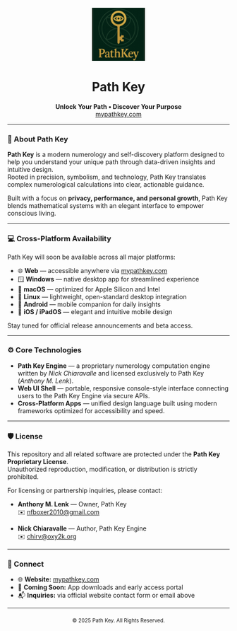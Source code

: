<p align="center">
  <img src="./logo.png" alt="Path Key Logo" width="120" height="120"/>
</p>

<h1 align="center">Path Key</h1>

<p align="center">
  <strong>Unlock Your Path • Discover Your Purpose</strong><br/>
  <a href="https://mypathkey.com" target="_blank">mypathkey.com</a>
</p>

---

### 🌿 About Path Key

**Path Key** is a modern numerology and self-discovery platform designed to help you understand your unique path through data-driven insights and intuitive design.  
Rooted in precision, symbolism, and technology, Path Key translates complex numerological calculations into clear, actionable guidance.

Built with a focus on **privacy, performance, and personal growth**, Path Key blends mathematical systems with an elegant interface to empower conscious living.

---

### 💻 Cross-Platform Availability

Path Key will soon be available across all major platforms:

- 🌐 **Web** — accessible anywhere via [mypathkey.com](https://mypathkey.com)  
- 🪟 **Windows** — native desktop app for streamlined experience  
- 🍎 **macOS** — optimized for Apple Silicon and Intel  
- 🐧 **Linux** — lightweight, open-standard desktop integration  
- 🤖 **Android** — mobile companion for daily insights  
- 📱 **iOS / iPadOS** — elegant and intuitive mobile design  

Stay tuned for official release announcements and beta access.

---

### ⚙️ Core Technologies

- **Path Key Engine** — a proprietary numerology computation engine written by *Nick Chiaravalle* and licensed exclusively to Path Key (*Anthony M. Lenk*).  
- **Web UI Shell** — portable, responsive console-style interface connecting users to the Path Key Engine via secure APIs.  
- **Cross-Platform Apps** — unified design language built using modern frameworks optimized for accessibility and speed.

---

### 🛡️ License

This repository and all related software are protected under the **Path Key Proprietary License**.  
Unauthorized reproduction, modification, or distribution is strictly prohibited.

For licensing or partnership inquiries, please contact:

- **Anthony M. Lenk** — Owner, Path Key  
  ✉️ nfboxer2010@gmail.com  

- **Nick Chiaravalle** — Author, Path Key Engine  
  ✉️ chirv@oxy2k.org

---

### 🌠 Connect

- 🌐 **Website:** [mypathkey.com](https://mypathkey.com)  
- 🧭 **Coming Soon:** App downloads and early access portal  
- 📬 **Inquiries:** via official website contact form or email above  

---

<p align="center">
  <sub>© 2025 Path Key. All Rights Reserved.</sub>
</p>

